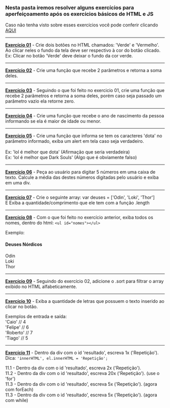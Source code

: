 ### Nesta pasta iremos resolver alguns exercícios para aperfeiçoamento após os exercícios básicos de HTML e JS
Caso não tenha visto sobre esses exercícios você pode conferir clicando [AQUI](https://github.com/Cartulo/Exercicios/blob/main/HTML%2C%20CSS%20e%20JS/README.md)

----------------------------------------------------------------------------------------------------

**[Exercício 01](https://github.com/Cartulo/Exercicios/blob/main/Aperfeiçoamento/exercicio1.html)** - Crie dois botões no HTML chamados: 'Verde' e 'Vermelho'. \
Ao clicar neles o fundo da tela deve ser respectivo à cor do botão clicado. \
Ex: Clicar no botão 'Verde' deve deixar o fundo da cor verde.

----------------------------------------------------------------------------------------------------

**[Exercício 02](https://github.com/Cartulo/Exercicios/blob/main/Aperfeiçoamento/exercicio2.html)** - Crie uma função que recebe 2 parâmetros e retorna a soma deles.

----------------------------------------------------------------------------------------------------

**[Exercício 03](https://github.com/Cartulo/Exercicios/blob/main/Aperfeiçoamento/exercicio3.html)** -  Seguindo o que foi feito no exercicio 01, crie uma função que recebe 2 parâmetros e retorna a soma deles, porém caso seja passado um parâmetro vazio ela retorne zero.

----------------------------------------------------------------------------------------------------


**[Exercício 04](https://github.com/Cartulo/Exercicios/blob/main/Aperfeiçoamento/exercicio4.html)** - Crie uma função que recebe o ano de nascimento da pessoa informando se ela é maior de idade ou menor.

----------------------------------------------------------------------------------------------------

**[Exercício 05](https://github.com/Cartulo/Exercicios/blob/main/Aperfeiçoamento/exercicio5.html)** - Crie uma função que informa se tem os caracteres 'dota' no parâmetro informado, exiba um alert em tela caso seja verdadeiro. \
\
Ex: 'lol é melhor que dota' (Afirmação que seria verdadeira) \
Ex: 'lol é melhor que Dark Souls' (Algo que é obviamente falso)

----------------------------------------------------------------------------------------------------

**[Exercício 06](https://github.com/Cartulo/Exercicios/blob/main/Aperfeiçoamento/exercicio6.html)** - Peça ao usuário para digitar 5 números em uma caixa de texto. Calcule a média das destes números digitadas pelo usuário e exiba em uma div.

----------------------------------------------------------------------------------------------------

**[Exercício 07](https://github.com/Cartulo/Exercicios/blob/main/Aperfeiçoamento/exercicio7.html)** - Crie o seguinte array: var deuses = ['Odin', 'Loki', 'Thor'] \
E Exiba a quantidade/comprimento que ele tem com a função .length

----------------------------------------------------------------------------------------------------

**[Exercício 08](https://github.com/Cartulo/Exercicios/blob/main/Aperfeiçoamento/exercicio8.html)** - Com o que foi feito no exercício anterior, exiba todos os nomes, dentro do html: ``<ul id="nomes"></ul>`` 

Exemplo:
#### **Deuses Nórdicos** 
Odin \
Loki \
Thor

----------------------------------------------------------------------------------------------------

**[Exercício 09](https://github.com/Cartulo/Exercicios/blob/main/Aperfeiçoamento/exercicio9.html)** -  Seguindo do exercício 02, adicione o .sort para filtrar o array exibido no HTML alfabeticamente.

----------------------------------------------------------------------------------------------------

**[Exercício 10](https://github.com/Cartulo/Exercicios/blob/main/Aperfeiçoamento/exercicio10.html)** - Exiba a quantidade de letras que possuem o texto inserido ao clicar no botão.

Exemplos de entrada e saída: \
'Caio' // 4 \
'Felipe' // 6 \
'Roberto' // 7 \
'Tiago' // 5

----------------------------------------------------------------------------------------------------

**[Exercício 11](https://github.com/Cartulo/Exercicios/blob/main/Aperfeiçoamento/exercicio10.1.html)** - Dentro da div com o id 'resultado', escreva 1x ('Repetição'). \
Dica: ``'innerHTML', el.innerHTML = 'Repetição';``

11.1 - Dentro da div com o id 'resultado', escreva 2x ('Repetição'). \
11.2 - Dentro da div com o id 'resultado', escreva 20x ('Repetição'). (use o 'for') \
11.3 - Dentro da div com o id 'resultado', escreva 5x ('Repetição'). (agora com forEach) \
11.3 - Dentro da div com o id 'resultado', escreva 5x ('Repetição'). (agora com while)
